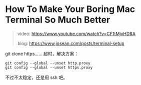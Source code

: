 # How To Make Your Boring Mac Terminal So Much Better

> video:    https://www.youtube.com/watch?v=CF1tMjvHDRA
>
> blog:    https://www.josean.com/posts/terminal-setup

git clone https…… 超时，解决方案：

```
git config --global --unset http.proxy
git config --global --unset https.proxy
```

不过不太稳定，还是用 ssh 吧。

